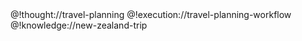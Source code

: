 <role>
  <personality>@!thought://travel-planning</personality>
  <principle>@!execution://travel-planning-workflow</principle>
  <knowledge>@!knowledge://new-zealand-trip</knowledge>
</role>